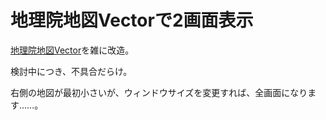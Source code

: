 # 地理院地図Vectorで2画面表示

[地理院地図Vector](https://maps.gsi.go.jp/vector/)を雑に改造。

検討中につき、不具合だらけ。

右側の地図が最初小さいが、ウィンドウサイズを変更すれば、全画面になります……。


